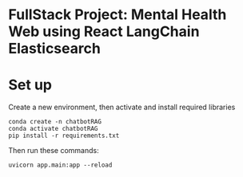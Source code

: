 # FullStack Project: Mental Health Web using React LangChain Elasticsearch

# Set up

Create a new environment, then activate and install required libraries

```
conda create -n chatbotRAG
conda activate chatbotRAG
pip install -r requirements.txt
```

Then run these commands:

```
uvicorn app.main:app --reload
```
